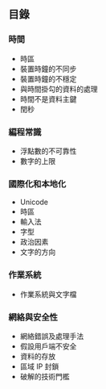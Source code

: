 ## 目錄

### 時間

* 時區
* 裝置時鐘的不同步
* 裝置時鐘的不穩定
* 與時間掛勾的資料的處理
* 時間不是資料主鍵
* 閏秒

### 編程常識

* 浮點數的不可靠性
* 數字的上限

### 國際化和本地化

* Unicode
* 時區
* 輸入法
* 字型
* 政治因素
* 文字的方向

### 作業系統

* 作業系統與文字檔

### 網絡與安全性

* 網絡錯誤及處理手法
* 假設用戶端不安全
* 資料的存放
* 區域 IP 封鎖
* 破解的技術門檻
